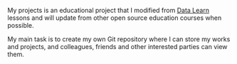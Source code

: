 My projects is an educational project that I modified from [Data Learn](https://github.com/Data-Learn/data-engineering) lessons and will update from other open source education courses when possible.

My main task is to create my own Git repository where I can store my works and projects, and colleagues, friends and other interested parties can view them.
